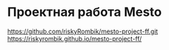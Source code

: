 # Проектная работа Mesto
https://github.com/riskyRombik/mesto-project-ff.git
https://riskyrombik.github.io/mesto-project-ff/

